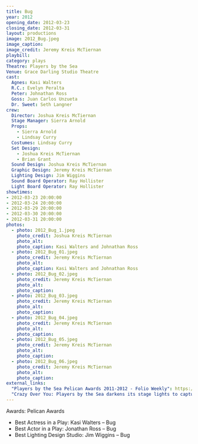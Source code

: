 ```yaml
---
title: Bug
year: 2012
opening_date: 2012-03-23
closing_date: 2012-03-31
layout: productions
image: 2012_Bug.jpeg
image_caption: 
image_credit: Jeremy Kreis McTiernan
playbill:
category: plays
Theatre: Players by the Sea
Venue: Grace Darling Studio Theatre
cast: 
  Agnes: Kasi Walters
  R.C.: Evelyn Peralta
  Peter: Johnathan Ross
  Goss: Juan Carlos Unzueta
  Dr. Sweet: Seth Langner
crew:
  Director: Joshua Kreis McTiernan
  Stage Manager: Sierra Arnold
  Props: 
    - Sierra Arnold
    - Lindsay Curry
  Costumes: Lindsay Curry
  Set Design: 
    - Joshua Kreis McTiernan
    - Brian Grant
  Sound Design: Joshua Kreis McTiernan
  Graphic Design: Jeremy Kreis McTiernan
  Lighting Design: Jim Wiggins
  Sound Board Operator: Ray Hollister
  Light Board Operator: Ray Hollister
showtimes: 
- 2012-03-23 20:00:00
- 2012-03-24 20:00:00
- 2012-03-29 20:00:00
- 2012-03-30 20:00:00
- 2012-03-31 20:00:00
photos: 
  - photo: 2012_Bug_1.jpeg
    photo_credit: Joshua Kreis McTiernan
    photo_alt: 
    photo_caption: Kasi Walters and Johnathan Ross
  - photo: 2012_Bug_01.jpeg
    photo_credit: Jeremy Kreis McTiernan
    photo_alt: 
    photo_caption: Kasi Walters and Johnathan Ross
  - photo: 2012_Bug_02.jpeg
    photo_credit: Jeremy Kreis McTiernan
    photo_alt:
    photo_caption:
  - photo: 2012_Bug_03.jpeg
    photo_credit: Jeremy Kreis McTiernan
    photo_alt:
    photo_caption:
  - photo: 2012_Bug_04.jpeg
    photo_credit: Jeremy Kreis McTiernan
    photo_alt:
    photo_caption:
  - photo: 2012_Bug_05.jpeg
    photo_credit: Jeremy Kreis McTiernan
    photo_alt:
    photo_caption:
  - photo: 2012_Bug_06.jpeg
    photo_credit: Jeremy Kreis McTiernan
    photo_alt:
    photo_caption:
external_links:
  "Players by the Sea Pelican Awards 2011-2012 - Folio Weekly": https://web.archive.org/web/20230430011046/https://folioweekly.com/2012/08/20/3424/
  "Crazy Over You: Players by the Sea darkens its stage lights to capture the edgy story of 'Bug'": /wiki/media/news/2012_Bug_Folio_Weekly.jpeg
---
```

Awards: 
Pelican Awards
- Best Actress in a Play: Kasi Walters – Bug
- Best Actor in a Play: Jonathan Ross – Bug
- Best Lighting Design Studio: Jim Wiggins – Bug